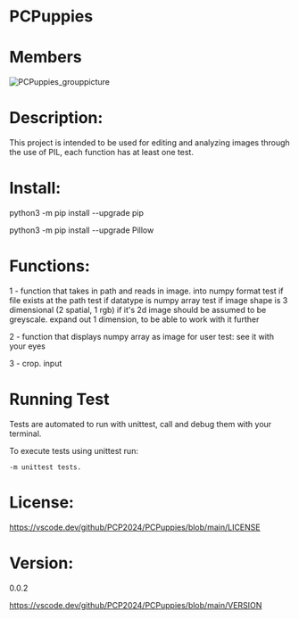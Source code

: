 # PCPuppies

# Members

![PCPuppies_grouppicture](https://github.com/PCP2024/PCPuppies/assets/35321351/1c9d275a-68fc-48ba-946c-df8298c0acea)


# Description:
This project is intended to be used for editing and analyzing images through the use of PIL, each function has at least one test.

# Install:
python3 -m pip install --upgrade pip

python3 -m pip install --upgrade Pillow


# Functions:
1 - function that takes in path and reads in image. into numpy format
	test if file exists at the path
	test if datatype is numpy array
	test if image shape is 3 dimensional (2 spatial, 1 rgb)
		if it's 2d image should be assumed to be greyscale. expand out 1 dimension, to be able to work with it further

2 - function that displays numpy array as image for user
	test: see it with your eyes

3 - crop. input 

# Running Test
Tests are automated to run with unittest, call and debug them with your terminal.

To execute tests using unittest run:

```
-m unittest tests.

```

# License:
<https://vscode.dev/github/PCP2024/PCPuppies/blob/main/LICENSE>

# Version:
0.0.2

<https://vscode.dev/github/PCP2024/PCPuppies/blob/main/VERSION>
